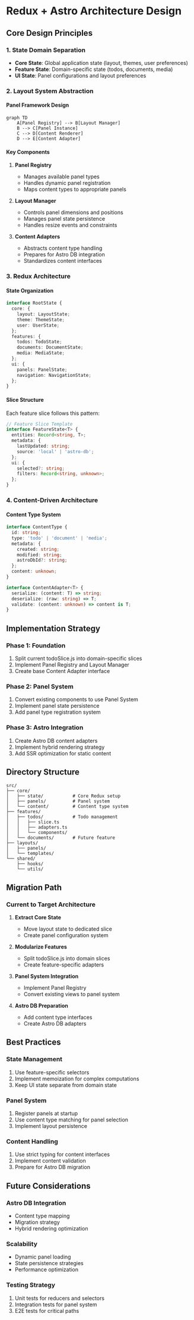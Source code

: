 # Redux + Astro Architecture Design

## Core Design Principles

### 1. State Domain Separation
- **Core State**: Global application state (layout, themes, user preferences)
- **Feature State**: Domain-specific state (todos, documents, media)
- **UI State**: Panel configurations and layout preferences

### 2. Layout System Abstraction

#### Panel Framework Design
```mermaid
graph TD
    A[Panel Registry] --> B[Layout Manager]
    B --> C[Panel Instance]
    C --> D[Content Renderer]
    D --> E[Content Adapter]
```

#### Key Components
1. **Panel Registry**
   - Manages available panel types
   - Handles dynamic panel registration
   - Maps content types to appropriate panels

2. **Layout Manager**
   - Controls panel dimensions and positions
   - Manages panel state persistence
   - Handles resize events and constraints

3. **Content Adapters**
   - Abstracts content type handling
   - Prepares for Astro DB integration
   - Standardizes content interfaces

### 3. Redux Architecture

#### State Organization
```typescript
interface RootState {
  core: {
    layout: LayoutState;
    theme: ThemeState;
    user: UserState;
  };
  features: {
    todos: TodoState;
    documents: DocumentState;
    media: MediaState;
  };
  ui: {
    panels: PanelState;
    navigation: NavigationState;
  };
}
```

#### Slice Structure
Each feature slice follows this pattern:
```typescript
// Feature Slice Template
interface FeatureState<T> {
  entities: Record<string, T>;
  metadata: {
    lastUpdated: string;
    source: 'local' | 'astro-db';
  };
  ui: {
    selected?: string;
    filters: Record<string, unknown>;
  };
}
```

### 4. Content-Driven Architecture

#### Content Type System
```typescript
interface ContentType {
  id: string;
  type: 'todo' | 'document' | 'media';
  metadata: {
    created: string;
    modified: string;
    astroDbId?: string;
  };
  content: unknown;
}

interface ContentAdapter<T> {
  serialize: (content: T) => string;
  deserialize: (raw: string) => T;
  validate: (content: unknown) => content is T;
}
```

## Implementation Strategy

### Phase 1: Foundation
1. Split current todoSlice.js into domain-specific slices
2. Implement Panel Registry and Layout Manager
3. Create base Content Adapter interface

### Phase 2: Panel System
1. Convert existing components to use Panel System
2. Implement panel state persistence
3. Add panel type registration system

### Phase 3: Astro Integration
1. Create Astro DB content adapters
2. Implement hybrid rendering strategy
3. Add SSR optimization for static content

## Directory Structure
```
src/
├── core/
│   ├── state/           # Core Redux setup
│   ├── panels/          # Panel system
│   └── content/         # Content type system
├── features/
│   ├── todos/           # Todo management
│   │   ├── slice.ts
│   │   ├── adapters.ts
│   │   └── components/
│   └── documents/       # Future feature
├── layouts/
│   ├── panels/
│   └── templates/
└── shared/
    ├── hooks/
    └── utils/
```

## Migration Path

### Current to Target Architecture
1. **Extract Core State**
   - Move layout state to dedicated slice
   - Create panel configuration system

2. **Modularize Features**
   - Split todoSlice.js into domain slices
   - Create feature-specific adapters

3. **Panel System Integration**
   - Implement Panel Registry
   - Convert existing views to panel system

4. **Astro DB Preparation**
   - Add content type interfaces
   - Create Astro DB adapters

## Best Practices

### State Management
1. Use feature-specific selectors
2. Implement memoization for complex computations
3. Keep UI state separate from domain state

### Panel System
1. Register panels at startup
2. Use content type matching for panel selection
3. Implement layout persistence

### Content Handling
1. Use strict typing for content interfaces
2. Implement content validation
3. Prepare for Astro DB migration

## Future Considerations

### Astro DB Integration
- Content type mapping
- Migration strategy
- Hybrid rendering optimization

### Scalability
- Dynamic panel loading
- State persistence strategies
- Performance optimization

### Testing Strategy
1. Unit tests for reducers and selectors
2. Integration tests for panel system
3. E2E tests for critical paths
